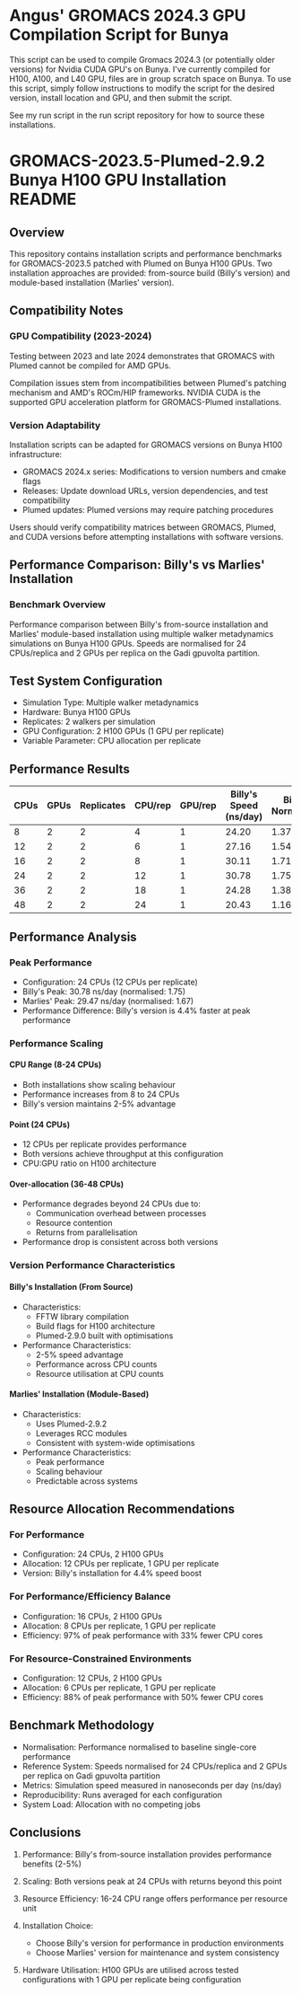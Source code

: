 # Angus' GROMACS 2024.3 GPU Compilation Script for Bunya
This script can be used to compile Gromacs 2024.3 (or potentially older versions) for Nvidia CUDA GPU's on Bunya. I've currently compiled for H100, A100, and L40 GPU, files are in group scratch space on Bunya.
To use this script, simply follow instructions to modify the script for the desired version, install location and GPU, and then submit the script.

See my run script in the run script repository for how to source these installations.

# GROMACS-2023.5-Plumed-2.9.2 Bunya H100 GPU Installation README

## Overview
This repository contains installation scripts and performance benchmarks for GROMACS-2023.5 patched with Plumed on Bunya H100 GPUs. Two installation approaches are provided: from-source build (Billy's version) and module-based installation (Marlies' version).

## Compatibility Notes

### GPU Compatibility (2023-2024)
Testing between 2023 and late 2024 demonstrates that GROMACS with Plumed cannot be compiled for AMD GPUs.

Compilation issues stem from incompatibilities between Plumed's patching mechanism and AMD's ROCm/HIP frameworks. NVIDIA CUDA is the supported GPU acceleration platform for GROMACS-Plumed installations.

### Version Adaptability
Installation scripts can be adapted for GROMACS versions on Bunya H100 infrastructure:
- GROMACS 2024.x series: Modifications to version numbers and cmake flags
- Releases: Update download URLs, version dependencies, and test compatibility
- Plumed updates: Plumed versions may require patching procedures

Users should verify compatibility matrices between GROMACS, Plumed, and CUDA versions before attempting installations with software versions.

## Performance Comparison: Billy's vs Marlies' Installation

### Benchmark Overview
Performance comparison between Billy's from-source installation and Marlies' module-based installation using multiple walker metadynamics simulations on Bunya H100 GPUs. Speeds are normalised for 24 CPUs/replica and 2 GPUs per replica on the Gadi gpuvolta partition.

## Test System Configuration
- Simulation Type: Multiple walker metadynamics
- Hardware: Bunya H100 GPUs
- Replicates: 2 walkers per simulation
- GPU Configuration: 2 H100 GPUs (1 GPU per replicate)
- Variable Parameter: CPU allocation per replicate

## Performance Results

| CPUs | GPUs | Replicates | CPU/rep | GPU/rep | Billy's Speed (ns/day) | Billy's Normalised | Marlies' Speed (ns/day) | Marlies' Normalised |
|------|------|------------|---------|---------|------------------------|-------------------|-------------------------|-------------------|
| 8    | 2    | 2          | 4       | 1       | 24.20                  | 1.37              | 23.57                   | 1.34              |
| 12   | 2    | 2          | 6       | 1       | 27.16                  | 1.54              | 27.30                   | 1.55              |
| 16   | 2    | 2          | 8       | 1       | 30.11                  | 1.71              | 29.47                   | 1.67              |
| 24   | 2    | 2          | 12      | 1       | 30.78                  | 1.75              | 29.47                   | 1.67              |
| 36   | 2    | 2          | 18      | 1       | 24.28                  | 1.38              | 24.46                   | 1.39              |
| 48   | 2    | 2          | 24      | 1       | 20.43                  | 1.16              | 19.40                   | 1.10              |

## Performance Analysis

### Peak Performance
- Configuration: 24 CPUs (12 CPUs per replicate)
- Billy's Peak: 30.78 ns/day (normalised: 1.75)
- Marlies' Peak: 29.47 ns/day (normalised: 1.67)
- Performance Difference: Billy's version is 4.4% faster at peak performance

### Performance Scaling

#### CPU Range (8-24 CPUs)
- Both installations show scaling behaviour
- Performance increases from 8 to 24 CPUs
- Billy's version maintains 2-5% advantage

#### Point (24 CPUs)
- 12 CPUs per replicate provides performance
- Both versions achieve throughput at this configuration
- CPU:GPU ratio on H100 architecture

#### Over-allocation (36-48 CPUs)
- Performance degrades beyond 24 CPUs due to:
  - Communication overhead between processes
  - Resource contention
  - Returns from parallelisation
- Performance drop is consistent across both versions

### Version Performance Characteristics

#### Billy's Installation (From Source)
- Characteristics:
  - FFTW library compilation
  - Build flags for H100 architecture
  - Plumed-2.9.0 built with optimisations
- Performance Characteristics:
  - 2-5% speed advantage
  - Performance across CPU counts
  - Resource utilisation at CPU counts

#### Marlies' Installation (Module-Based)
- Characteristics:
  - Uses Plumed-2.9.2
  - Leverages RCC modules
  - Consistent with system-wide optimisations
- Performance Characteristics:
  - Peak performance
  - Scaling behaviour
  - Predictable across systems

## Resource Allocation Recommendations

### For Performance
- Configuration: 24 CPUs, 2 H100 GPUs
- Allocation: 12 CPUs per replicate, 1 GPU per replicate
- Version: Billy's installation for 4.4% speed boost

### For Performance/Efficiency Balance
- Configuration: 16 CPUs, 2 H100 GPUs  
- Allocation: 8 CPUs per replicate, 1 GPU per replicate
- Efficiency: 97% of peak performance with 33% fewer CPU cores

### For Resource-Constrained Environments
- Configuration: 12 CPUs, 2 H100 GPUs
- Allocation: 6 CPUs per replicate, 1 GPU per replicate
- Efficiency: 88% of peak performance with 50% fewer CPU cores

## Benchmark Methodology
- Normalisation: Performance normalised to baseline single-core performance
- Reference System: Speeds normalised for 24 CPUs/replica and 2 GPUs per replica on Gadi gpuvolta partition
- Metrics: Simulation speed measured in nanoseconds per day (ns/day)
- Reproducibility: Runs averaged for each configuration
- System Load: Allocation with no competing jobs

## Conclusions

1. Performance: Billy's from-source installation provides performance benefits (2-5%)

2. Scaling: Both versions peak at 24 CPUs with returns beyond this point

3. Resource Efficiency: 16-24 CPU range offers performance per resource unit

4. Installation Choice: 
   - Choose Billy's version for performance in production environments
   - Choose Marlies' version for maintenance and system consistency

5. Hardware Utilisation: H100 GPUs are utilised across tested configurations with 1 GPU per replicate being configuration

